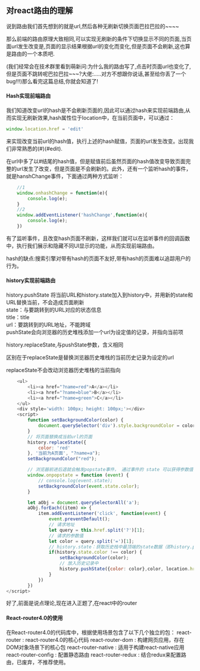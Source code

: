 ## 对react路由的理解

说到路由我们首先想到的就是url,然后各种无刷新切换页面巴拉巴拉的~~~~

那么前端的路由原理大致相同,可以实现无刷新的条件下切换显示不同的页面,当页面url发生改变是,页面的显示结果根据url的变化而变化,但是页面不会刷新,这也算是路由的一个本质吧.

(我们经常会在技术群里看到萌新问:为什么我的路由写了,点击时页面url也变化了,但是页面不跳转呢巴拉巴拉~~~?大佬:.....对方不想跟你说话,甚至给你丢了一个bug!!!)那么看完这篇总结,你就会知道了!

#### Hash实现前端路由

我们知道改变url的hash是不会刷新页面的,因此可以通过hash来实现前端路由,从而实现无刷新效果,hash属性位于location中，在当前页面中，可以通过：
```js
window.location.href = 'edit'
```
来实现改变当前url的hash值，执行上述的hash赋值，页面的url发生改变。出现我们非常熟悉的(#)(#edit).

在url中多了以#结尾的hash值，但是赋值前后虽然页面的hash值改变导致页面完整的url发生了改变，但是页面是不会刷新的。此外，还有一个监听hash的事件，就是hanshChange事件，下面通过两种方式监听：
```js
    //1
    window.onhashChange = function(e){
        console.log(e);
    }
    //2
    window.addEventListener('hashChange',function(e){
        console.log(e);
    })
```
有了监听事件，且改变hash页面不刷新，这样我们就可以在监听事件的回调函数中，执行我们展示和隐藏不同UI显示的功能，从而实现前端路由。

hash的缺点:搜索引擎对带有hash的页面不友好,带有hash的页面难以追踪用户的行为。

#### history实现前端路由
history.pushState
将当前URL和history.state加入到history中，并用新的state和URL替换当前，不会造成页面刷新<br/>
state：与要跳转到的URL对应的状态信息<br/>
title：title<br/>
url：要跳转到的URL地址，不能跨域<br/>
pushState会向浏览器的历史堆栈添加一个url为设定值的记录，并指向当前项<br/>

history.replaceState,与pushState参数，含义相同

区别在于replaceState是替换浏览器历史堆栈的当前历史记录为设定的url

replaceState不会改动浏览器历史堆栈的当前指向
```js
    <ul>
        <li><a href="?name=red">A</a></li>
        <li><a href="?name=blue">B</a></li>
        <li><a href="?name=green">C</a></li>
    </ul>
    <div style='width: 100px; height: 100px;'></div>
    <script>
        function setBackgroundColor(color) {
            document.querySelector('div').style.backgroundColor = color;
        }
        // 将页面替换成当前url的页面
        history.replaceState({
            color: 'red'
        }, '当前为A页面', "?name=a");
        setBackgroundColor("red");

        // 浏览器前进后退就会触发popstate事件， 通过事件的 state 可以获得参数值
        window.onpopstate = function (event) {
            // console.log(event.state);
            setBackgroundColor(event.state.color);
        }

        let aObj = document.querySelectorAll('a');
        aObj.forEach((item) => {
            item.addEventListener('click', function(event) {
                event.preventDefault();
                // 请求地址
                let query = this.href.split('?')[1];
                // 请求的参数值
                let color = query.split('=')[1];
                // history.state：获取历史栈中最顶端的state数据（即history.pushState中的第一个参数）
                if(history.state.color !== color) {
                    setBackgroundColor(color);
                    // 放入历史记录中
                    history.pushState({color: color},color, location.href.split('?')[0] + '?' + query);
                }
            })
        })
</script>
```
好了,前面是说点理论,现在进入正题了,在react中的router

#### React-router4.0的使用

在React-router4.0的代码库中，根据使用场景包含了以下几个独立的包：
react-router : react-router4.0的核心代码
react-router-dom : 构建网页应用，存在DOM对象场景下的核心包
react-router-native : 适用于构建react-native应用
react-router-config : 配置静态路由
react-router-redux : 结合redux来配置路由，已废弃，不推荐使用。


